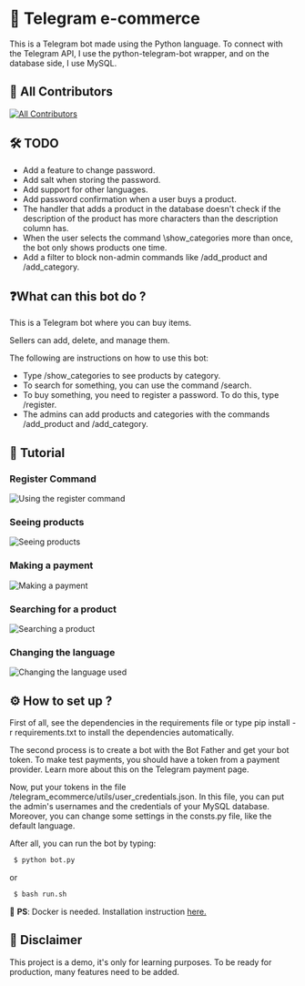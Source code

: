 # 🤖 Telegram e-commerce

This is a Telegram bot made using the Python language. To connect with the Telegram API, I use the python-telegram-bot wrapper, and on the database side, I use MySQL.
## 💖 All Contributors

<a href="https://github.com/raulpy271/telegram_ecommerce/graphs/contributors">
  <img alt="All Contributors" src="https://contrib.rocks/image?repo=raulpy271/telegram_ecommerce"/>
</a>

## 🛠️ TODO

- Add a feature to change password.
- Add salt when storing the password.
- Add support for other languages.
- Add password confirmation when a user buys a product.
- The handler that adds a product in the database doesn't check if the description of the product has more characters than the description column has.
- When the user selects the command \show_categories more than once, the bot only shows products one time.
- Add a filter to block non-admin commands like /add_product and /add_category.

## ❓What can this bot do ?

This is a Telegram bot where you can buy items.

Sellers can add, delete, and manage them.

The following are instructions on how to use this bot:

- Type /show_categories to see products by category.
- To search for something, you can use the command /search.
- To buy something, you need to register a password. To do this, type /register.
- The admins can add products and categories with the commands /add_product and /add_category.

## 🚸 Tutorial

### Register Command

![Using the register command](./assets/register_command.gif)

### Seeing products

![Seeing products](./assets/show_categories_command.gif)

### Making a payment

![Making a payment](./assets/payment.gif)

### Searching for a product

![Searching a product](./assets/search.gif)

### Changing the language

![Changing the language used](./assets/changing_the_language.gif)

## ⚙️ How to set up ?

First of all, see the dependencies in the requirements file or type pip install -r requirements.txt to install the dependencies automatically.

The second process is to create a bot with the Bot Father and get your bot token. To make test payments, you should have a token from a payment provider. Learn more about this on the Telegram payment page.

Now, put your tokens in the file /telegram_ecommerce/utils/user_credentials.json. In this file, you can put the admin's usernames and the credentials of your MySQL database. Moreover, you can change some settings in the consts.py file, like the default language.

After all, you can run the bot by typing:

```sh
 $ python bot.py
```

or

```sh
 $ bash run.sh
```

📌 **PS**: Docker is needed. Installation instruction [here.](https://docs.docker.com/engine/install/)

## 🛑 Disclaimer

This project is a demo, it's only for learning purposes. To be ready for production, many features need to be added.



